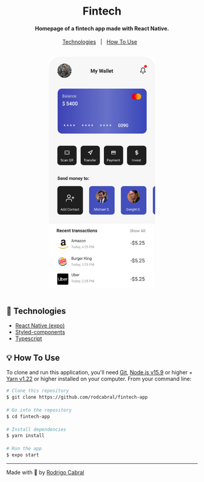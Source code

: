 <h1 align="center">
    Fintech
</h1>

<h4 align="center">
  Homepage of a fintech app made with React Native.
</h4>

<p align="center">
  <a href="#rocket-technologies">Technologies</a>&nbsp;&nbsp;&nbsp;|&nbsp;&nbsp;
  <a href="#bulb-how-to-use">How To Use</a>&nbsp;&nbsp;&nbsp;
</p>
<br/>
<div align="center">
  <img alt="Shot" src="./home.png" width="280px">
</div>
</br>

## :rocket: Technologies

-  [React Native (expo)](https://expo.io)
-  [Styled-components](https://www.styled-components.com/)
-  [Typescript](https://www.typescriptlang.org/)

## :bulb: How To Use

To clone and run this application, you'll need [Git](https://git-scm.com), [Node.js v15.9][nodejs] or higher + [Yarn v1.22][yarn] or higher installed on your computer. From your command line:

```bash
# Clone this repository
$ git clone https://github.com/rodcabral/fintech-app

# Go into the repository
$ cd fintech-app

# Install dependencies
$ yarn install

# Run the app
$ expo start
```
---

Made with 💖 by [Rodrigo Cabral](https://www.linkedin.com/in/rodcabral/)

[nodejs]: https://nodejs.org/
[yarn]: https://yarnpkg.com/
